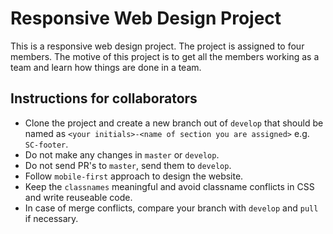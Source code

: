 # Responsive Web Design Project

This is a responsive web design project. The project is assigned to four members. The motive of this project is to get all the members working as a team and learn how things are done in a team.

## Instructions for collaborators

- Clone the project and create a new branch out of `develop` that should be named as  `<your initials>-<name of section you are assigned>` e.g. `SC-footer`.
- Do not make any changes in `master` or `develop`.
- Do not send PR's to `master`, send them to `develop`.
- Follow `mobile-first` approach to design the website.
- Keep the `classnames` meaningful and avoid classname conflicts in CSS and write reuseable code.
- In case of merge conflicts, compare your branch with `develop` and `pull` if necessary.
